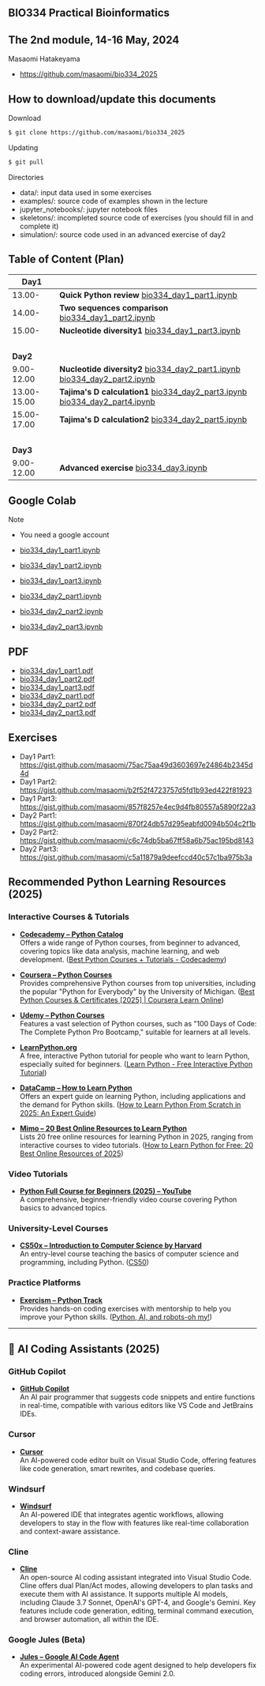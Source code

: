 ## BIO334 Practical Bioinformatics

## The 2nd module, 14-16 May, 2024

Masaomi Hatakeyama
- https://github.com/masaomi/bio334_2025

## How to download/update this documents

Download
```bash
$ git clone https://github.com/masaomi/bio334_2025
```

Updating
```bash
$ git pull
```

Directories
- data/: input data used in some exercises
- examples/: source code of examples shown in the lecture
- jupyter_notebooks/: jupyter notebook files
- skeletons/: incompleted source code of exercises (you should fill in and complete it)
- simulation/: source code used in an advanced exercise of day2

## Table of Content (Plan)

**Day1** | &nbsp; 
-------|-------
13.00- | **Quick Python review** [bio334_day1_part1.ipynb](jupyter_notebooks/bio334_day1_part1.ipynb)
14.00- | **Two sequences comparison** [bio334_day1_part2.ipynb](jupyter_notebooks/bio334_day1_part2.ipynb)
15.00- | **Nucleotide diversity1** [bio334_day1_part3.ipynb](jupyter_notebooks/bio334_day1_part3.ipynb)
 &nbsp;| &nbsp;
**Day2** | &nbsp; 
9.00-12.00 | **Nucleotide diversity2** [bio334_day2_part1.ipynb](jupyter_notebooks/bio334_day2_part1.ipynb) [bio334_day2_part2.ipynb](jupyter_notebooks/bio334_day2_part2.ipynb)
13.00-15.00 | **Tajima's D calculation1** [bio334_day2_part3.ipynb](jupyter_notebooks/bio334_day2_part3.ipynb) [bio334_day2_part4.ipynb](jupyter_notebooks/bio334_day2_part4.ipynb)
15.00-17.00 | **Tajima's D calculation2** [bio334_day2_part5.ipynb](jupyter_notebooks/bio334_day2_part5.ipynb)
 &nbsp;| &nbsp;
**Day3** | &nbsp; 
9.00-12.00 | **Advanced exercise** [bio334_day3.ipynb](jupyter_notebooks/bio334_day3.ipynb)

## Google Colab

Note
* You need a google account

* [bio334_day1_part1.ipynb](https://colab.research.google.com/github/masaomi/bio334_2025/blob/main/jupyter_notebooks/bio334_day1_part1.ipynb)
* [bio334_day1_part2.ipynb](https://colab.research.google.com/github/masaomi/bio334_2025/blob/main/jupyter_notebooks/bio334_day1_part1.ipynb)
* [bio334_day1_part3.ipynb](https://colab.research.google.com/github/masaomi/bio334_2025/blob/main/jupyter_notebooks/bio334_day1_part1.ipynb)
* [bio334_day2_part1.ipynb](https://colab.research.google.com/github/masaomi/bio334_2025/blob/main/jupyter_notebooks/bio334_day2_part1.ipynb)
* [bio334_day2_part2.ipynb](https://colab.research.google.com/github/masaomi/bio334_2025/blob/main/jupyter_notebooks/bio334_day2_part2.ipynb)
* [bio334_day2_part3.ipynb](https://colab.research.google.com/github/masaomi/bio334_2025/blob/main/jupyter_notebooks/bio334_day2_part3.ipynb)

## PDF

* [bio334_day1_part1.pdf](https://github.com/masaomi/bio334_2025/blob/main/pdf/bio334_day1_part1.pdf)
* [bio334_day1_part2.pdf](https://github.com/masaomi/bio334_2025/blob/main/pdf/bio334_day1_part2.pdf)
* [bio334_day1_part3.pdf](https://github.com/masaomi/bio334_2025/blob/main/pdf/bio334_day1_part3.pdf)
* [bio334_day2_part1.pdf](https://github.com/masaomi/bio334_2025/blob/main/pdf/bio334_day2_part1.pdf)
* [bio334_day2_part2.pdf](https://github.com/masaomi/bio334_2025/blob/main/pdf/bio334_day2_part2.pdf)
* [bio334_day2_part3.pdf](https://github.com/masaomi/bio334_2025/blob/main/pdf/bio334_day2_part3.pdf)

## Exercises

- Day1 Part1: https://gist.github.com/masaomi/75ac75aa49d3603697e24864b2345d4d
- Day1 Part2: https://gist.github.com/masaomi/b2f52f4723757d5fd1b93ed422f81923
- Day1 Part3: https://gist.github.com/masaomi/857f8257e4ec9d4fb80557a5890f22a3
- Day2 Part1: https://gist.github.com/masaomi/870f24db57d295eabfd0094b504c2f1b
- Day2 Part2: https://gist.github.com/masaomi/c6c74db5ba67ff58a6b75ac195bd8143
- Day2 Part3: https://gist.github.com/masaomi/c5a11879a9deefccd40c57c1ba975b3a

## Recommended Python Learning Resources (2025)

### Interactive Courses & Tutorials

- **[Codecademy – Python Catalog](https://www.codecademy.com/catalog/language/python)**  
  Offers a wide range of Python courses, from beginner to advanced, covering topics like data analysis, machine learning, and web development.  ([Best Python Courses + Tutorials - Codecademy](https://www.codecademy.com/catalog/language/python?utm_source=chatgpt.com))

- **[Coursera – Python Courses](https://www.coursera.org/courses?query=python)**  
  Provides comprehensive Python courses from top universities, including the popular "Python for Everybody" by the University of Michigan.  ([Best Python Courses & Certificates [2025] | Coursera Learn Online](https://www.coursera.org/courses?query=python&utm_source=chatgpt.com))

- **[Udemy – Python Courses](https://www.udemy.com/topic/python/)**  
  Features a vast selection of Python courses, such as "100 Days of Code: The Complete Python Pro Bootcamp," suitable for learners at all levels. 

- **[LearnPython.org](https://www.learnpython.org/)**  
  A free, interactive Python tutorial for people who want to learn Python, especially suited for beginners.  ([Learn Python - Free Interactive Python Tutorial](https://www.learnpython.org/?utm_source=chatgpt.com))

- **[DataCamp – How to Learn Python](https://www.datacamp.com/blog/how-to-learn-python-expert-guide)**  
  Offers an expert guide on learning Python, including applications and the demand for Python skills.  ([How to Learn Python From Scratch in 2025: An Expert Guide](https://www.datacamp.com/blog/how-to-learn-python-expert-guide?utm_source=chatgpt.com))

- **[Mimo – 20 Best Online Resources to Learn Python](https://mimo.org/blog/how-to-learn-python-for-free-online)**  
  Lists 20 free online resources for learning Python in 2025, ranging from interactive courses to video tutorials.  ([How to Learn Python for Free: 20 Best Online Resources of 2025](https://mimo.org/blog/how-to-learn-python-for-free-online?utm_source=chatgpt.com))

### Video Tutorials

- **[Python Full Course for Beginners (2025) – YouTube](https://www.youtube.com/watch?v=K5KVEU3aaeQ)**  
  A comprehensive, beginner-friendly video course covering Python basics to advanced topics. 

### University-Level Courses

- **[CS50x – Introduction to Computer Science by Harvard](https://cs50.harvard.edu/x/)**  
  An entry-level course teaching the basics of computer science and programming, including Python.  ([CS50](https://en.wikipedia.org/wiki/CS50?utm_source=chatgpt.com))

### Practice Platforms

- **[Exercism – Python Track](https://exercism.org/tracks/python)**  
  Provides hands-on coding exercises with mentorship to help you improve your Python skills.  ([Python, AI, and robots-oh my!](https://nypost.com/2025/01/03/shopping/the-ultimate-ai-chatgpt-amp-python-programming-bundle-is-80-off/?utm_source=chatgpt.com))

---

## 🤖 AI Coding Assistants (2025)

### GitHub Copilot

- **[GitHub Copilot](https://github.com/features/copilot)**  
  An AI pair programmer that suggests code snippets and entire functions in real-time, compatible with various editors like VS Code and JetBrains IDEs.

### Cursor

- **[Cursor](https://www.cursor.com/)**  
  An AI-powered code editor built on Visual Studio Code, offering features like code generation, smart rewrites, and codebase queries. 

### Windsurf

- **[Windsurf](https://windsurf.com/editor)**  
  An AI-powered IDE that integrates agentic workflows, allowing developers to stay in the flow with features like real-time collaboration and context-aware assistance.

### Cline

- **[Cline](https://cline.bot/)**  
  An open-source AI coding assistant integrated into Visual Studio Code. Cline offers dual Plan/Act modes, allowing developers to plan tasks and execute them with AI assistance. It supports multiple AI models, including Claude 3.7 Sonnet, OpenAI's GPT-4, and Google's Gemini. Key features include code generation, editing, terminal command execution, and browser automation, all within the IDE. 

### Google Jules (Beta)

- **[Jules – Google AI Code Agent](https://www.theverge.com/2024/12/11/24318628/jules-google-ai-coding-agent-gemini-2-0-announcement)**  
  An experimental AI-powered code agent designed to help developers fix coding errors, introduced alongside Gemini 2.0.

